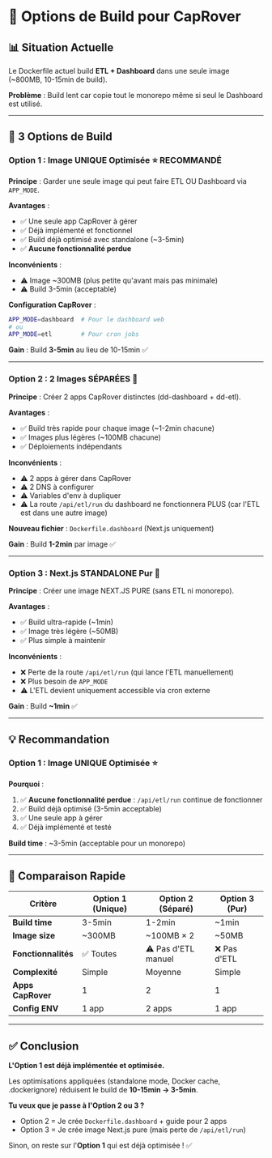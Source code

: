 # 🚀 Options de Build pour CapRover

## 📊 Situation Actuelle

Le Dockerfile actuel build **ETL + Dashboard** dans une seule image (~800MB, 10-15min de build).

**Problème** : Build lent car copie tout le monorepo même si seul le Dashboard est utilisé.

---

## 🎯 3 Options de Build

### **Option 1 : Image UNIQUE Optimisée** ⭐ RECOMMANDÉ

**Principe** : Garder une seule image qui peut faire ETL OU Dashboard via `APP_MODE`.

**Avantages** :
- ✅ Une seule app CapRover à gérer
- ✅ Déjà implémenté et fonctionnel
- ✅ Build déjà optimisé avec standalone (~3-5min)
- ✅ **Aucune fonctionnalité perdue**

**Inconvénients** :
- ⚠️ Image ~300MB (plus petite qu'avant mais pas minimale)
- ⚠️ Build 3-5min (acceptable)

**Configuration CapRover** :
```bash
APP_MODE=dashboard  # Pour le dashboard web
# ou
APP_MODE=etl        # Pour cron jobs
```

**Gain** : Build **3-5min** au lieu de 10-15min ✅

---

### **Option 2 : 2 Images SÉPARÉES** 🔀

**Principe** : Créer 2 apps CapRover distinctes (dd-dashboard + dd-etl).

**Avantages** :
- ✅ Build très rapide pour chaque image (~1-2min chacune)
- ✅ Images plus légères (~100MB chacune)
- ✅ Déploiements indépendants

**Inconvénients** :
- ⚠️ 2 apps à gérer dans CapRover
- ⚠️ 2 DNS à configurer
- ⚠️ Variables d'env à dupliquer
- ⚠️ La route `/api/etl/run` du dashboard ne fonctionnera PLUS
  (car l'ETL est dans une autre image)

**Nouveau fichier** : `Dockerfile.dashboard` (Next.js uniquement)

**Gain** : Build **1-2min** par image ✅

---

### **Option 3 : Next.js STANDALONE Pur** 🎯

**Principe** : Créer une image NEXT.JS PURE (sans ETL ni monorepo).

**Avantages** :
- ✅ Build ultra-rapide (~1min)
- ✅ Image très légère (~50MB)
- ✅ Plus simple à maintenir

**Inconvénients** :
- ❌ Perte de la route `/api/etl/run` (qui lance l'ETL manuellement)
- ❌ Plus besoin de `APP_MODE`
- ⚠️ L'ETL devient uniquement accessible via cron externe

**Gain** : Build **~1min** ✅

---

## 💡 Recommandation

### **Option 1 : Image UNIQUE Optimisée** ⭐

**Pourquoi** :
1. ✅ **Aucune fonctionnalité perdue** : `/api/etl/run` continue de fonctionner
2. ✅ Build déjà optimisé (3-5min acceptable)
3. ✅ Une seule app à gérer
4. ✅ Déjà implémenté et testé

**Build time** : ~3-5min (acceptable pour un monorepo)

---

## 🔧 Comparaison Rapide

| Critère | Option 1 (Unique) | Option 2 (Séparé) | Option 3 (Pur) |
|---------|-------------------|-------------------|----------------|
| **Build time** | 3-5min | 1-2min | ~1min |
| **Image size** | ~300MB | ~100MB × 2 | ~50MB |
| **Fonctionnalités** | ✅ Toutes | ⚠️ Pas d'ETL manuel | ❌ Pas d'ETL |
| **Complexité** | Simple | Moyenne | Simple |
| **Apps CapRover** | 1 | 2 | 1 |
| **Config ENV** | 1 app | 2 apps | 1 app |

---

## ✅ Conclusion

**L'Option 1 est déjà implémentée et optimisée.**

Les optimisations appliquées (standalone mode, Docker cache, .dockerignore) réduisent le build de **10-15min → 3-5min**.

**Tu veux que je passe à l'Option 2 ou 3 ?**
- Option 2 = Je crée `Dockerfile.dashboard` + guide pour 2 apps
- Option 3 = Je crée image Next.js pure (mais perte de `/api/etl/run`)

Sinon, on reste sur l'**Option 1** qui est déjà optimisée ! ✅

